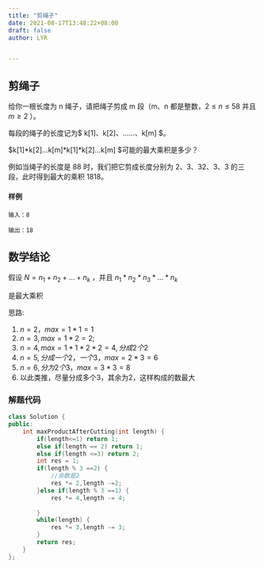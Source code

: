 ```yaml
---
title: "剪绳子"
date: 2021-08-17T13:48:22+08:00
draft: false
author: LYR


---
```




## 剪绳子



给你一根长度为 n 绳子，请把绳子剪成 m 段（m、n 都是整数，$2≤n≤58$  并且 $m≥2$ ）。

每段的绳子的长度记为$ k[1]、k[2]、……、k[m] $。

$k[1]*k[2]…k[m]*k[1]*k[2]…k[m] $可能的最大乘积是多少？

例如当绳子的长度是 88 时，我们把它剪成长度分别为 2、3、32、3、3 的三段，此时得到最大的乘积 1818。

#### 样例

```
输入：8

输出：18
```



## 数学结论

假设 $N = n_1 + n_2 + ... + n_k$ ，并且 $n_1*n_2*n_3*...*n_k$

是最大乘积

思路:

1. $n=2，max=1*1 = 1$
2. $n=3, max=1*2=2;$
3. $n =4, max = 1*1*2*2 = 4,分成2个2$
4. $n=5,分成一个2，一个3， max = 2*3=6$
5.  $n=6,分为2个3，max = 3*3 = 8$
6. 以此类推，尽量分成多个3，其余为2，这样构成的数最大









### 解题代码



```cpp
class Solution {
public:
    int maxProductAfterCutting(int length) {
        if(length<=1) return 1;
        else if(length == 2) return 1;
        else if(length <=3) return 2;
        int res = 1;
        if(length % 3 ==2) {
            //余数是2
            res *= 2,length -=2;
        }else if(length % 3 ==1) {
            res *= 4,length -= 4;
        
        }
        while(length) {
            res *= 3,length -= 3;
        }
        return res;
    } 
};
```



































